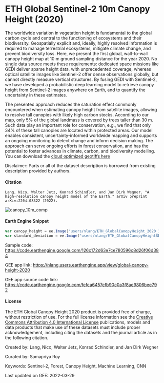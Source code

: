 # ETH Global Sentinel-2 10m Canopy Height (2020)

The worldwide variation in vegetation height is fundamental to the global carbon cycle and central to the functioning of ecosystems and their biodiversity. Geospatially explicit and, ideally, highly resolved information is required to manage terrestrial ecosystems, mitigate climate change, and prevent biodiversity loss. Here, we present the first global, wall-to-wall canopy height map at 10 m ground sampling distance for the year 2020. No single data source meets these requirements: dedicated space missions like GEDI deliver sparse height data, with unprecedented coverage, whereas optical satellite images like Sentinel-2 offer dense observations globally, but cannot directly measure vertical structures. By fusing GEDI with Sentinel-2, we have developed a probabilistic deep learning model to retrieve canopy height from Sentinel-2 images anywhere on Earth, and to quantify the uncertainty in these estimates.

The presented approach reduces the saturation effect commonly encountered when estimating canopy height from satellite images, allowing to resolve tall canopies with likely high carbon stocks. According to our map, only 5% of the global landmass is covered by trees taller than 30 m. Such data play an important role for conservation, e.g., we find that only 34% of these tall canopies are located within protected areas. Our model enables consistent, uncertainty-informed worldwide mapping and supports an ongoing monitoring to detect change and inform decision making. The approach can serve ongoing efforts in forest conservation, and has the potential to foster advances in climate, carbon, and biodiversity modelling. You can download the [cloud optimized geotiffs here](https://share.phys.ethz.ch/~pf/nlangdata/ETH_GlobalCanopyHeight_10m_2020_version1/)

Disclaimer: Parts or all of the dataset description is borrowed from existing description provided by authors.

#### Citation

```
Lang, Nico, Walter Jetz, Konrad Schindler, and Jan Dirk Wegner. "A high-resolution canopy height model of the Earth." arXiv preprint arXiv:2204.08322 (2022).
```

![canopy_10m_comp](https://user-images.githubusercontent.com/6677629/167065993-009e0736-5bda-4a85-9978-998dbb2ad00c.gif)


#### Earth Engine Snippet

```js
var canopy_height = ee.Image("users/nlang/ETH_GlobalCanopyHeight_2020_10m_v1");
var standard_deviation = ee.Image("users/nlang/ETH_GlobalCanopyHeightSD_2020_10m_v1");
```

Sample code: https://code.earthengine.google.com/126c172d63e7ce780596c8d26f06d384

GEE app link: https://nlang.users.earthengine.app/view/global-canopy-height-2020

GEE app source code link: https://code.earthengine.google.com/fefca6457efb90c0a3f8ae9806bee792

#### License

The ETH Global Canopy Height 2020 product is provided free of charge, without restriction of use. For the full license information see the [Creative Commons Attribution 4.0 International License](https://creativecommons.org/licenses/by/4.0/) publications, models and data products that make use of these datasets must include proper acknowledgement, including citing the datasets and the journal article as in the following citation.

Created by: Lang, Nico, Walter Jetz, Konrad Schindler, and Jan Dirk Wegner

Curated by: Samapriya Roy

Keywords: Sentinel-2, Forest, Canopy Height, Machine Learning, CNN

Last updated on GEE: 2022-03-29
